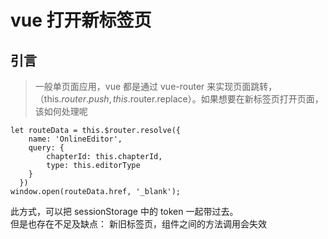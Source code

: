 <!--
 * @Description: 
 * @Author: Cat
 * @Date: 2021-12-13 17:51:47
 * @LastEditTime: 2021-12-13 17:57:09
 * @LastEditor: Cat
-->
# vue 打开新标签页

## 引言
> 一般单页面应用，vue 都是通过 vue-router 来实现页面跳转，（this.$router.push, this.$router.replace）。如果想要在新标签页打开页面，该如何处理呢

```
let routeData = this.$router.resolve({
    name: 'OnlineEditor',
    query: {
        chapterId: this.chapterId,
        type: this.editorType
    }
  })
window.open(routeData.href, '_blank');
```

此方式，可以把 sessionStorage 中的 token 一起带过去。   
但是也存在不足及缺点： 新旧标签页，组件之间的方法调用会失效